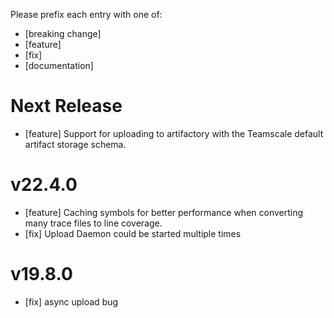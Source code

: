 Please prefix each entry with one of: 

- [breaking change]
- [feature]
- [fix]
- [documentation]

# Next Release
- [feature] Support for uploading to artifactory with the Teamscale default artifact storage schema.

# v22.4.0
- [feature] Caching symbols for better performance when converting many trace files to line coverage.
- [fix] Upload Daemon could be started multiple times

# v19.8.0
- [fix] async upload bug

